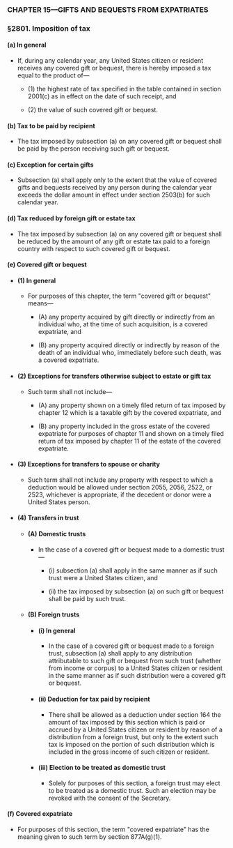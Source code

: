 ### **CHAPTER 15—GIFTS AND BEQUESTS FROM EXPATRIATES**

### §2801. Imposition of tax
#### (a) In general
* If, during any calendar year, any United States citizen or resident receives any covered gift or bequest, there is hereby imposed a tax equal to the product of—

  * (1) the highest rate of tax specified in the table contained in section 2001(c) as in effect on the date of such receipt, and

  * (2) the value of such covered gift or bequest.

#### (b) Tax to be paid by recipient
* The tax imposed by subsection (a) on any covered gift or bequest shall be paid by the person receiving such gift or bequest.

#### (c) Exception for certain gifts
* Subsection (a) shall apply only to the extent that the value of covered gifts and bequests received by any person during the calendar year exceeds the dollar amount in effect under section 2503(b) for such calendar year.

#### (d) Tax reduced by foreign gift or estate tax
* The tax imposed by subsection (a) on any covered gift or bequest shall be reduced by the amount of any gift or estate tax paid to a foreign country with respect to such covered gift or bequest.

#### (e) Covered gift or bequest
* #### (1) In general
  * For purposes of this chapter, the term "covered gift or bequest" means—

    * (A) any property acquired by gift directly or indirectly from an individual who, at the time of such acquisition, is a covered expatriate, and

    * (B) any property acquired directly or indirectly by reason of the death of an individual who, immediately before such death, was a covered expatriate.

* #### (2) Exceptions for transfers otherwise subject to estate or gift tax
  * Such term shall not include—

    * (A) any property shown on a timely filed return of tax imposed by chapter 12 which is a taxable gift by the covered expatriate, and

    * (B) any property included in the gross estate of the covered expatriate for purposes of chapter 11 and shown on a timely filed return of tax imposed by chapter 11 of the estate of the covered expatriate.

* #### (3) Exceptions for transfers to spouse or charity
  * Such term shall not include any property with respect to which a deduction would be allowed under section 2055, 2056, 2522, or 2523, whichever is appropriate, if the decedent or donor were a United States person.

* #### (4) Transfers in trust
  * #### (A) Domestic trusts
    * In the case of a covered gift or bequest made to a domestic trust—

      * (i) subsection (a) shall apply in the same manner as if such trust were a United States citizen, and

      * (ii) the tax imposed by subsection (a) on such gift or bequest shall be paid by such trust.

  * #### (B) Foreign trusts
    * #### (i) In general
      * In the case of a covered gift or bequest made to a foreign trust, subsection (a) shall apply to any distribution attributable to such gift or bequest from such trust (whether from income or corpus) to a United States citizen or resident in the same manner as if such distribution were a covered gift or bequest.

    * #### (ii) Deduction for tax paid by recipient
      * There shall be allowed as a deduction under section 164 the amount of tax imposed by this section which is paid or accrued by a United States citizen or resident by reason of a distribution from a foreign trust, but only to the extent such tax is imposed on the portion of such distribution which is included in the gross income of such citizen or resident.

    * #### (iii) Election to be treated as domestic trust
      * Solely for purposes of this section, a foreign trust may elect to be treated as a domestic trust. Such an election may be revoked with the consent of the Secretary.

#### (f) Covered expatriate
* For purposes of this section, the term "covered expatriate" has the meaning given to such term by section 877A(g)(1).